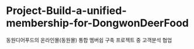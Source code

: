 # Project-Build-a-unified-membership-for-DongwonDeerFood
동원디어푸드의 온라인몰(동원몰) 통합 멤버쉽 구축 프로젝트 중 고객분석 협업
